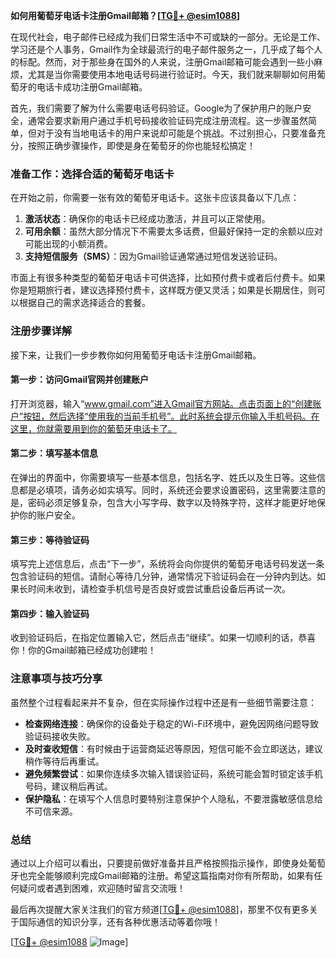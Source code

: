 **如何用葡萄牙电话卡注册Gmail邮箱？[[TG💪+ @esim1088](https://t.me/s/esim1088)]**

在现代社会，电子邮件已经成为我们日常生活中不可或缺的一部分。无论是工作、学习还是个人事务，Gmail作为全球最流行的电子邮件服务之一，几乎成了每个人的标配。然而，对于那些身在国外的人来说，注册Gmail邮箱可能会遇到一些小麻烦，尤其是当你需要使用本地电话号码进行验证时。今天，我们就来聊聊如何用葡萄牙的电话卡成功注册Gmail邮箱。

首先，我们需要了解为什么需要电话号码验证。Google为了保护用户的账户安全，通常会要求新用户通过手机号码接收验证码完成注册流程。这一步骤虽然简单，但对于没有当地电话卡的用户来说却可能是个挑战。不过别担心，只要准备充分，按照正确步骤操作，即使是身在葡萄牙的你也能轻松搞定！

### **准备工作：选择合适的葡萄牙电话卡**

在开始之前，你需要一张有效的葡萄牙电话卡。这张卡应该具备以下几点：

1. **激活状态**：确保你的电话卡已经成功激活，并且可以正常使用。
2. **可用余额**：虽然大部分情况下不需要太多话费，但最好保持一定的余额以应对可能出现的小额消费。
3. **支持短信服务（SMS）**：因为Gmail验证通常通过短信发送验证码。

市面上有很多种类型的葡萄牙电话卡可供选择，比如预付费卡或者后付费卡。如果你是短期旅行者，建议选择预付费卡，这样既方便又灵活；如果是长期居住，则可以根据自己的需求选择适合的套餐。

### **注册步骤详解**

接下来，让我们一步步教你如何用葡萄牙电话卡注册Gmail邮箱。

#### **第一步：访问Gmail官网并创建账户**

打开浏览器，输入“www.gmail.com”进入Gmail官方网站。点击页面上的“创建账户”按钮，然后选择“使用我的当前手机号”。此时系统会提示你输入手机号码。在这里，你就需要用到你的葡萄牙电话卡了。

#### **第二步：填写基本信息**

在弹出的界面中，你需要填写一些基本信息，包括名字、姓氏以及生日等。这些信息都是必填项，请务必如实填写。同时，系统还会要求设置密码，这里需要注意的是，密码必须足够复杂，包含大小写字母、数字以及特殊字符，这样才能更好地保护你的账户安全。

#### **第三步：等待验证码**

填写完上述信息后，点击“下一步”，系统将会向你提供的葡萄牙电话号码发送一条包含验证码的短信。请耐心等待几分钟，通常情况下验证码会在一分钟内到达。如果长时间未收到，请检查手机信号是否良好或尝试重启设备后再试一次。

#### **第四步：输入验证码**

收到验证码后，在指定位置输入它，然后点击“继续”。如果一切顺利的话，恭喜你！你的Gmail邮箱已经成功创建啦！

### **注意事项与技巧分享**

虽然整个过程看起来并不复杂，但在实际操作过程中还是有一些细节需要注意：

- **检查网络连接**：确保你的设备处于稳定的Wi-Fi环境中，避免因网络问题导致验证码接收失败。
- **及时查收短信**：有时候由于运营商延迟等原因，短信可能不会立即送达，建议稍作等待后再重试。
- **避免频繁尝试**：如果你连续多次输入错误验证码，系统可能会暂时锁定该手机号码，建议稍后再试。
- **保护隐私**：在填写个人信息时要特别注意保护个人隐私，不要泄露敏感信息给不可信来源。

### **总结**

通过以上介绍可以看出，只要提前做好准备并且严格按照指示操作，即使身处葡萄牙也完全能够顺利完成Gmail邮箱的注册。希望这篇指南对你有所帮助，如果有任何疑问或者遇到困难，欢迎随时留言交流哦！

最后再次提醒大家关注我们的官方频道[[TG💪+ @esim1088](https://t.me/s/esim1088)]，那里不仅有更多关于国际通信的知识分享，还有各种优惠活动等着你哦！

[[TG💪+ @esim1088](https://t.me/s/esim1088) ![Image](https://i.postimg.cc/4NQfJmqS/Snipaste-2025-05-13-00-14-12.png)]